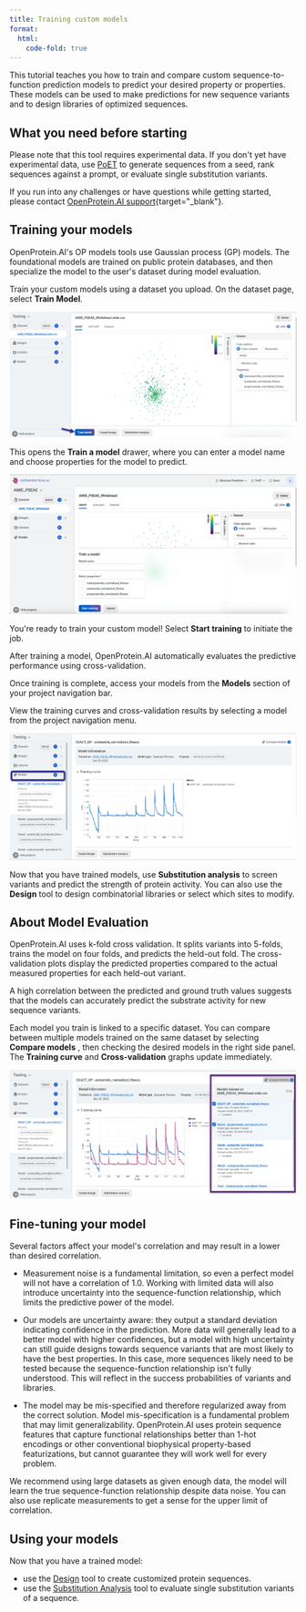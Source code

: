 ```yaml
---
title: Training custom models
format:
  html:
    code-fold: true
---
```


This tutorial teaches you how to train and compare custom sequence-to-function prediction models to predict your desired property or properties. These models can be used to make predictions for new sequence variants and to design libraries of optimized sequences.

## What you need before starting

Please note that this tool requires experimental data. If you don't yet have experimental data, use [PoET](../../poet/index.md) to generate sequences from a seed, rank sequences against a prompt, or evaluate single substitution variants.

If you run into any challenges or have questions while getting started, please contact [OpenProtein.AI support](https://www.openprotein.ai/contact){target="_blank"}.

## Training your models

OpenProtein.AI's OP models tools use Gaussian process (GP) models. The foundational models are trained on public protein databases, and then specialize the model to the user's dataset during model evaluation.

Train your custom models using a dataset you upload. On the dataset page, select **Train Model**.

![](./img/models/train-model.png)

This opens the **Train a model** drawer, where you can enter a model name and choose properties for the model to predict.

![](./img/models/model-drawer.png)

You're ready to train your custom model! Select **Start training** to initiate the job.

After training a model, OpenProtein.AI automatically evaluates the predictive performance using cross-validation.

Once training is complete, access your models from the **Models** section of your project navigation bar.

View the training curves and cross-validation results by selecting a model from the project navigation menu.

![](./img/models/models-nav.png)

Now that you have trained models, use **Substitution analysis** to screen variants and predict the strength of protein activity. You can also use the **Design** tool to design combinatorial libraries or select which sites to modify.

## About Model Evaluation

OpenProtein.AI uses k-fold cross validation. It splits variants into 5-folds, trains the model on four folds, and predicts the held-out fold. The cross-validation plots display the predicted properties compared to the actual measured properties for each held-out variant.

A high correlation between the predicted and ground truth values suggests that the models can accurately predict the substrate activity for new sequence variants.

Each model you train is linked to a specific dataset. You can compare between multiple models trained on the same dataset by selecting **Compare models** , then checking the desired models in the right side panel. The **Training curve** and **Cross-validation** graphs update immediately.

![](./img/models/compare-models.png)

## Fine-tuning your model

Several factors affect your model's correlation and may result in a lower than desired correlation.

- Measurement noise is a fundamental limitation, so even a perfect model will not have a correlation of 1.0. Working with limited data will also introduce uncertainty into the sequence-function relationship, which limits the predictive power of the model.

- Our models are uncertainty aware: they output a standard deviation indicating confidence in the prediction. More data will generally lead to a better model with higher confidences, but a model with high uncertainty can still guide designs towards sequence variants that are most likely to have the best properties. In this case, more sequences likely need to be tested because the sequence-function relationship isn't fully understood. This will reflect in the success probabilities of variants and libraries.

- The model may be mis-specified and therefore regularized away from the correct solution. Model mis-specification is a fundamental problem that may limit generalizability. OpenProtein.AI uses protein sequence features that capture functional relationships better than 1-hot encodings or other conventional biophysical property-based featurizations, but cannot guarantee they will work well for every problem.

We recommend using large datasets as given enough data, the model will learn the true sequence-function relationship despite data noise. You can also use replicate measurements to get a sense for the upper limit of correlation.

## Using your models

Now that you have a trained model:

- use the [Design](./design-sequence.md) tool to create customized protein sequences.
- use the [Substitution Analysis](./sub-analysis.md) tool to evaluate single substitution variants of a sequence.